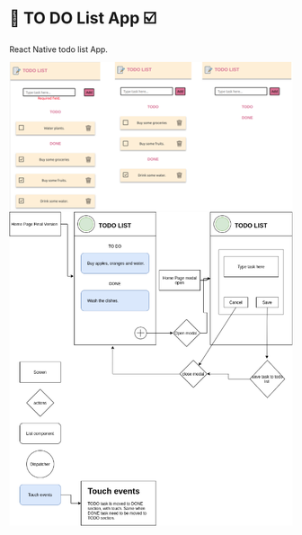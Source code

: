 # :memo: TO DO List App :ballot_box_with_check:
React Native todo list App.

![UI here](https://github.com/analiseburtet/todolist-App/blob/master/assets/todolist.png)
![Diagram here](https://github.com/analiseburtet/todolist-App/blob/master/assets/diagram.png)

